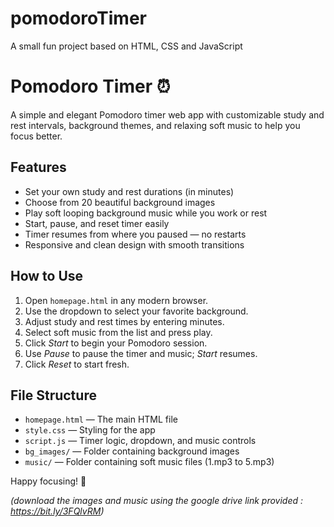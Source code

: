 # pomodoroTimer
A small fun project based on HTML, CSS and JavaScript

# Pomodoro Timer ⏰

A simple and elegant Pomodoro timer web app with customizable study and rest intervals, background themes, and relaxing soft music to help you focus better.


## Features
- Set your own study and rest durations (in minutes)
- Choose from 20 beautiful background images
- Play soft looping background music while you work or rest
- Start, pause, and reset timer easily
- Timer resumes from where you paused — no restarts
- Responsive and clean design with smooth transitions


## How to Use
1. Open `homepage.html` in any modern browser.
2. Use the dropdown to select your favorite background.
3. Adjust study and rest times by entering minutes.
4. Select soft music from the list and press play.
5. Click <i>Start</i> to begin your Pomodoro session.
6. Use <i>Pause</i> to pause the timer and music; <i>Start</i> resumes.
7. Click <i>Reset</i> to start fresh.


## File Structure
- `homepage.html` — The main HTML file
- `style.css` — Styling for the app
- `script.js` — Timer logic, dropdown, and music controls
- `bg_images/` — Folder containing background images
- `music/` — Folder containing soft music files (1.mp3 to 5.mp3)

Happy focusing! 🌸

<i>(download the images and music using the google drive link provided : https://bit.ly/3FQlvRM)</i>

